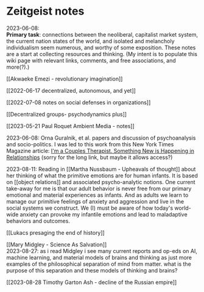 # Zeitgeist notes

2023-06-08:  
**Primary task**: connections between the neoliberal, capitalist market system, the current nation states of the world, and isolated and melancholy individualism seem numerous, and worthy of some exposition. These notes are a start at collecting resources and thinking. (My intent is to populate this wiki page with relevant links, comments, and free associations, and more(?).)  

[[Akwaeke Emezi - revolutionary imagination]]  

[[2022-06-17 decentralized, autonomous, and yet]]  

[[2022-07-08 notes on social defenses in organizations]]  

[[Decentralized groups- psychodynamics plus]]  

[[2023-05-21 Paul Roquet Ambient Media - notes]]  

2023-06-08: Orna Guralnik, et al. papers and discussion of psychoanalysis and socio-politics. I was led to this work from this New York Times Magazine article: [I'm a Couples Therapist. Something New is Happening in Relationships](https://www.nytimes.com/2023/05/16/magazine/couples-therapy-orna-guralnik.html?unlocked_article_code=SrhQ0W_pQmmGW9pFFD2UFnf4PUoXNpARLrfaDSignktViv_udZutMk7t5z4cALGUp1sxwNbwSHHOJ1z3AqU9pjlNVGLJA-YXrcmJ8O1S6IH9UWUkOkcxplBY6cuy9ptkyUHd5Lg7ctRpGVkuM4sEM5r2fIqaR5jFnTYp0VN8XBf3VtogvI-_tIw6IXYlIyH_MF339-WBbb5EPTWTbTBYfCVQWRY0OQNxDroctr58VR6vHJo74TbnWt2GRv1H1uB1lT5n_FnXjD-BJLr9cQsmimlWAbATOo9Whp-DTQ4-KiWaJ1-D5YsyiNsy5Ro2500P34QmCEWH-wlsCeiW5Lyzy54y9Top_8CJ&smid=url-share)  (sorry for the long link, but maybe it allows access?)  

2023-08-11: Reading in [[Martha Nussbaum - Upheavals of thought]] about her thinking of what the primitive emotions are for human infants. It is based on [[object relations]] and associated psycho-analytic notions. One current take-away for me is that our adult behavior is never free from our primary emotional and material experiences as infants. And as adults we learn to manage our primitive feelings of anxiety and aggression and live in the social systems we construct. We (I) must be aware of how today's world-wide anxiety can provoke my infantile emotions and lead to maladaptive behaviors and outcomes.  

[[Lukacs presaging the end of history]]  

[[Mary Midgley - Science As Salvation]]  
2023-08-27: as i read Midgley i see many current reports and op-eds on AI, machine learning, and material models of brains and thinking as just more examples of the philosophical separation of mind from matter. what is the purpose of this separation and these models of thinking and brains?  

[[2023-08-28 Timothy Garton Ash - decline of the Russian empire]]  




